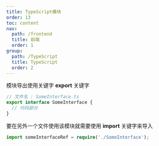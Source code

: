 ```yaml
---
title: TypeScript模块
order: 13
toc: content
nav:
  path: /frontend
  title: 前端
  order: 1
group:
  path: /TypeScript
  title: TypeScript
  order: 2
---
```


模块导出使用关键字 **export** 关键字

```ts
// 文件名 : SomeInterface.ts
export interface SomeInterface {
  // 代码部分
}
```

要在另外一个文件使用该模块就需要使用 **import** 关键字来导入

```ts
import someInterfaceRef = require('./SomeInterface');
```
